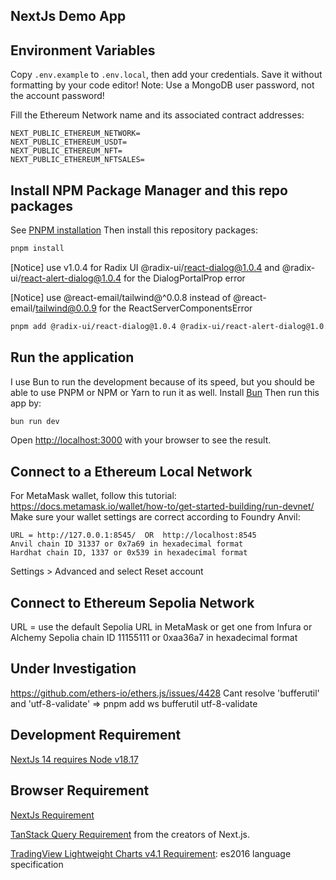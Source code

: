 ## NextJs Demo App

## Environment Variables

Copy `.env.example` to `.env.local`, then add your credentials. Save it without formatting by your code editor!
Note: Use a MongoDB user password, not the account password!

Fill the Ethereum Network name and its associated contract addresses:

```
NEXT_PUBLIC_ETHEREUM_NETWORK=
NEXT_PUBLIC_ETHEREUM_USDT=
NEXT_PUBLIC_ETHEREUM_NFT=
NEXT_PUBLIC_ETHEREUM_NFTSALES=
```

## Install NPM Package Manager and this repo packages

See [PNPM installation](https://pnpm.io/installation)
Then install this repository packages:

```bash
pnpm install
```

[Notice] use v1.0.4 for Radix UI @radix-ui/react-dialog@1.0.4 and @radix-ui/react-alert-dialog@1.0.4 for the DialogPortalProp error

[Notice] use @react-email/tailwind@^0.0.8 instead of @react-email/tailwind@0.0.9 for the ReactServerComponentsError

```bash
pnpm add @radix-ui/react-dialog@1.0.4 @radix-ui/react-alert-dialog@1.0.4 @react-email/tailwind@^0.0.8
```

## Run the application

I use Bun to run the development because of its speed, but you should be able to use PNPM or NPM or Yarn to run it as well.
Install [Bun](https://bun.sh/docs/installation)
Then run this app by:

```bash
bun run dev
```

Open [http://localhost:3000](http://localhost:3000) with your browser to see the result.

## Connect to a Ethereum Local Network

For MetaMask wallet, follow this tutorial: https://docs.metamask.io/wallet/how-to/get-started-building/run-devnet/
Make sure your wallet settings are correct according to Foundry Anvil:

```
URL = http://127.0.0.1:8545/  OR  http://localhost:8545
Anvil chain ID 31337 or 0x7a69 in hexadecimal format
Hardhat chain ID, 1337 or 0x539 in hexadecimal format
```

Settings > Advanced and select Reset account

## Connect to Ethereum Sepolia Network

URL = use the default Sepolia URL in MetaMask or get one from Infura or Alchemy
Sepolia chain ID 11155111 or 0xaa36a7 in hexadecimal format

## Under Investigation

https://github.com/ethers-io/ethers.js/issues/4428
Cant resolve 'bufferutil' and 'utf-8-validate'
=> pnpm add ws bufferutil utf-8-validate

## Development Requirement

[NextJs 14 requires Node v18.17](https://nextjs.org/blog/next-14)

## Browser Requirement

[NextJs Requirement](https://nextjs.org/docs/getting-started/installation)

[TanStack Query Requirement](https://tanstack.com/query/latest/docs/react/installation) from the creators of Next.js.

[TradingView Lightweight Charts v4.1 Requirement](https://tradingview.github.io/lightweight-charts/docs#requirements): es2016 language specification
